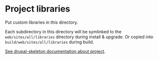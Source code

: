 # Project libraries
Put custom libraries in this directory.

Each subdirectory in this directory will be symlinked to the
`web/sites/all/libraries` directory during install & upgrade. Or copied into
`build/web/sites/all/libraries` during build.

[See drupal-skeleton documentation about project][link-project].



[link-project]: ../../bin/docs/project.md

